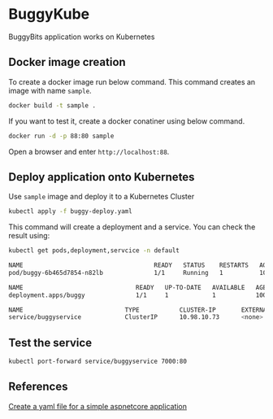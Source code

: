 # BuggyKube
BuggyBits application works on Kubernetes

## Docker image creation

To create a docker image run below command.
This command creates an image with name `sample`.
```bash
docker build -t sample .
```
If you want to test it, create a docker conatiner using below command.
```bash
docker run -d -p 88:80 sample
```
Open a browser and enter `http://localhost:88`.

## Deploy application onto Kubernetes

Use `sample` image and deploy it to a Kubernetes Cluster
```bash
kubectl apply -f buggy-deploy.yaml
```

This command will create a deployment and a service.
You can check the result using:
```bash
kubectl get pods,deployment,servcice -n default

NAME                                    READY   STATUS    RESTARTS   AGE
pod/buggy-6b465d7854-n82lb              1/1     Running   1          100m

NAME                               READY   UP-TO-DATE   AVAILABLE   AGE
deployment.apps/buggy              1/1     1            1           100m

NAME                            TYPE           CLUSTER-IP       EXTERNAL-IP   PORT(S)          AGE
service/buggyservice            ClusterIP      10.98.10.73      <none>        80/TCP           100m
```
## Test the service 
```bash
kubectl port-forward service/buggyservice 7000:80
```
## References

[Create a yaml file for a simple aspnetcore application](https://docs.docker.com/engine/examples/dotnetcore/)
